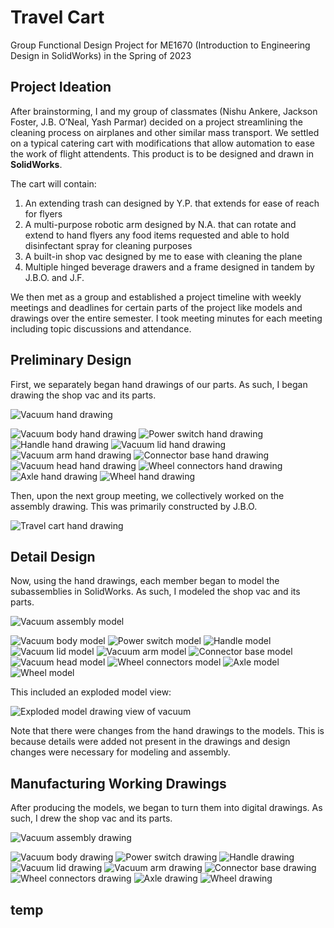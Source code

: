 # Travel Cart
Group Functional Design Project for ME1670 (Introduction to Engineering Design in SolidWorks) in the Spring of 2023

## Project Ideation
After brainstorming, I and my group of classmates (Nishu Ankere, Jackson Foster, J.B. O’Neal, Yash Parmar) decided on a project streamlining the cleaning process on airplanes and other similar mass transport. We settled on a typical catering cart with modifications that allow automation to ease the work of flight attendents. This product is to be designed and drawn in **SolidWorks**.

The cart will contain:
1. An extending trash can designed by Y.P. that extends for ease of reach for flyers
2. A multi-purpose robotic arm designed by N.A. that can rotate and extend to hand flyers any food items requested and able to hold disinfectant spray for cleaning purposes
3. A built-in shop vac designed by me to ease with cleaning the plane
4. Multiple hinged beverage drawers and a frame designed in tandem by J.B.O. and J.F.

We then met as a group and established a project timeline with weekly meetings and deadlines for certain parts of the project like models and drawings over the entire semester. I took meeting minutes for each meeting including topic discussions and attendance.

## Preliminary Design
First, we separately began hand drawings of our parts. As such, I began drawing the shop vac and its parts.

![Vacuum hand drawing](https://github.com/user-attachments/assets/166692be-41f6-432e-8948-d666719e582a)

![Vacuum body hand drawing](https://github.com/user-attachments/assets/40d3ac73-0641-4b14-a52e-acb4af6b549d)
![Power switch hand drawing](https://github.com/user-attachments/assets/13832cb6-78b0-466d-9fe5-a51eeef96f0e)
![Handle hand drawing](https://github.com/user-attachments/assets/c70c7fd5-182e-48f2-9752-67c80862c523)
![Vacuum lid hand drawing](https://github.com/user-attachments/assets/46aca9e2-c74d-45ce-9d4a-9e9d4c2347f1)
![Vacuum arm hand drawing](https://github.com/user-attachments/assets/c8159b11-7385-411d-b25e-61b08a0fa71d)
![Connector base hand drawing](https://github.com/user-attachments/assets/d67bebc2-5a32-40b3-ae60-92a594de5b73)
![Vacuum head hand drawing](https://github.com/user-attachments/assets/321208a6-5f7d-413d-b939-0a432846a421)
![Wheel connectors hand drawing](https://github.com/user-attachments/assets/450eef6b-43a0-4bd3-a38c-cf7daac2b2a8)
![Axle hand drawing](https://github.com/user-attachments/assets/1d4d2a5e-7d4b-408e-8b09-0e22025c2b99)
![Wheel hand drawing](https://github.com/user-attachments/assets/e31072ae-acc1-4692-8de9-7df9b609b070)

Then, upon the next group meeting, we collectively worked on the assembly drawing. This was primarily constructed by J.B.O.

![Travel cart hand drawing](https://github.com/user-attachments/assets/f151a6bd-8ac8-4fff-af9a-281a5e6ae1e2)

## Detail Design
Now, using the hand drawings, each member began to model the subassemblies in SolidWorks. As such, I modeled the shop vac and its parts.

![Vacuum assembly model](https://github.com/user-attachments/assets/65f389ba-3c3d-4048-b04d-1b7b4f71b8cd)

![Vacuum body model](https://github.com/user-attachments/assets/2ecc9e49-c2d4-4840-8eae-984c4a3bc272)
![Power switch model](https://github.com/user-attachments/assets/2b7ebfeb-46f8-49f4-84ab-205119eaa5f0)
![Handle model](https://github.com/user-attachments/assets/33354641-44fe-4c3b-8e21-56918bdb8c1e)
![Vacuum lid model](https://github.com/user-attachments/assets/802bd948-f3c9-41a0-87c9-e8d8c7cee715)
![Vacuum arm model](https://github.com/user-attachments/assets/982348e1-1e1f-4fbc-b894-7968b531407d)
![Connector base model](https://github.com/user-attachments/assets/4f21a6c1-bd86-4edd-a366-38e37f37ad65)
![Vacuum head model](https://github.com/user-attachments/assets/efc561b3-73ee-4ba7-8e5a-040989a335f4)
![Wheel connectors model](https://github.com/user-attachments/assets/d73cee79-e891-49a2-8c00-a34aa6eda6b3)
![Axle model](https://github.com/user-attachments/assets/65a77dfe-a6d1-4d32-b821-d85d2cc6e4a8)
![Wheel model](https://github.com/user-attachments/assets/9561db6c-c32b-4295-ac91-5b7c9176def3)

This included an exploded model view:

![Exploded model drawing view of vacuum](https://github.com/user-attachments/assets/1e07d73b-d5a8-497c-b57d-516939b34ae5)

Note that there were changes from the hand drawings to the models. This is because details were added not present in the drawings and design changes were necessary for modeling and assembly.

## Manufacturing Working Drawings
After producing the models, we began to turn them into digital drawings. As such, I drew the shop vac and its parts.

![Vacuum assembly drawing](https://github.com/user-attachments/assets/b37dfbef-fba2-4962-b569-25e06be17d75)

![Vacuum body drawing](https://github.com/user-attachments/assets/34f9f9e5-02e8-448f-9faf-0f81d55874d0)
![Power switch drawing](https://github.com/user-attachments/assets/26761c4d-57a6-4116-96f0-b72ac82f8fd2)
![Handle drawing](https://github.com/user-attachments/assets/3db1efbf-16b9-42a4-a1f9-b394b8fd7453)
![Vacuum lid drawing](https://github.com/user-attachments/assets/48c399d6-b5ad-4d97-b307-2ee030c14c88)
![Vacuum arm drawing](https://github.com/user-attachments/assets/fe476fb5-72df-4032-8474-174adef27ab7)
![Connector base drawing](https://github.com/user-attachments/assets/e7e785a1-ff09-4936-972d-f498d101b7bb)
![Wheel connectors drawing](https://github.com/user-attachments/assets/8eb31e3c-6a9a-4fcd-a614-adea299c1440)
![Axle drawing](https://github.com/user-attachments/assets/8099e90d-3442-4dc9-bcb6-9221642e5393)
![Wheel drawing](https://github.com/user-attachments/assets/2fee678f-1cd8-4223-b48e-c520e81cad46)

## temp
